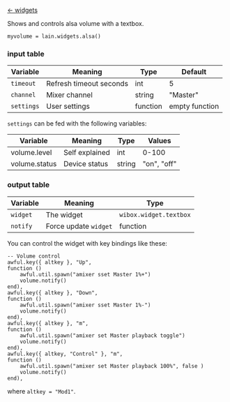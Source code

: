 [<- widgets](https://github.com/copycat-killer/lain/wiki/Widgets)

Shows and controls alsa volume with a textbox.

	myvolume = lain.widgets.alsa()

### input table

Variable | Meaning | Type | Default
--- | --- | --- | ---
`timeout` | Refresh timeout seconds | int | 5
`channel` | Mixer channel | string | "Master" 
`settings` | User settings | function | empty function

`settings` can be fed with the following variables:

Variable | Meaning | Type | Values
--- | --- | --- | ---
volume.level | Self explained | int | 0-100
volume.status | Device status | string | "on", "off"

### output table

Variable | Meaning | Type
--- | --- | --- 
`widget` | The widget | `wibox.widget.textbox`
`notify` | Force update `widget` | function

You can control the widget with key bindings like these:

    -- Volume control
    awful.key({ altkey }, "Up",
    function ()
        awful.util.spawn("amixer sset Master 1%+")
        volume.notify()
    end),
    awful.key({ altkey }, "Down",
    function ()
        awful.util.spawn("amixer sset Master 1%-")
        volume.notify()
    end),
    awful.key({ altkey }, "m",
    function ()
        awful.util.spawn("amixer set Master playback toggle")
        volume.notify()
    end),
    awful.key({ altkey, "Control" }, "m", 
    function ()
        awful.util.spawn("amixer set Master playback 100%", false )
        volume.notify()
    end),

where `altkey = "Mod1"`.